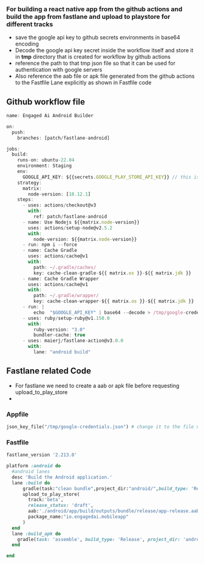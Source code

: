 ### For building a react native app from the github actions and build the app from fastlane and upload to playstore for different tracks

- save the google api key to github secrets environments in base64 encoding
- Decode the google api key secret inside the workflow itself and store it in **tmp** directory that is created for workflow by github actions
- reference the path to that tmp json file so that it can be used for  authentication with google servers
- Also reference the aab file or apk file generated from the github actions to the Fastfile Lane explicitly as shown in Fastfile code

## Github workflow file
```javascript
name: Engaged Ai Android Builder

on:
  push:
    branches: [patch/fastlane-android]

jobs:
  build:
    runs-on: ubuntu-22.04
    environment: Staging
    env:
      GOOGLE_API_KEY: ${{secrets.GOOGLE_PLAY_STORE_API_KEY}} // this is the base64 encoded api key stored in github secrets
    strategy:
      matrix:
        node-version: [18.12.1]
    steps:
      - uses: actions/checkout@v3
        with:
          ref: patch/fastlane-android
      - name: Use Nodejs ${{matrix.node-version}}
        uses: actions/setup-node@v2.5.2
        with:
          node-version: ${{matrix.node-version}}
      - run: npm i --force
      - name: Cache Gradle
        uses: actions/cache@v1
        with:   
          path: ~/.gradle/caches/
          key: cache-clean-gradle-${{ matrix.os }}-${{ matrix.jdk }}
      - name: Cache Gradle Wrapper
        uses: actions/cache@v1
        with:
          path: ~/.gradle/wrapper/
          key: cache-clean-wrapper-${{ matrix.os }}-${{ matrix.jdk }}
      - run: |
          echo  "$GOOGLE_API_KEY" | base64 --decode > /tmp/google-credentials.json
      - uses: ruby/setup-ruby@v1.150.0
        with:
          ruby-version: "3.0"
          bundler-cache: true
      - uses: maierj/fastlane-action@v3.0.0
        with:
          lane: "android build"

```

## Fastlane related Code

- For fastlane we need to create a aab or apk file before requesting upload_to_play_store
- 
### Appfile
```ruby
json_key_file("/tmp/google-credentials.json") # change it to the file name you created at time of decoding the base64 github secret
```

### Fastfile
```ruby
fastlane_version '2.213.0'

platform :android do
  #android lanes
  desc 'Build the Android application.'
  lane :build do
      gradle(task:"clean bundle",project_dir:"android/",build_type: 'Release',)
      upload_to_play_store(
        track:'beta',
        release_status: 'draft',
        aab:'./android/app/build/outputs/bundle/release/app-release.aab',  #this can be changed to apk if needed, look at the directory where your app is built by gradle
        package_name:"io.engagedai.mobileapp"
      )
  end
  lane :build_apk do
    gradle(task: 'assemble', build_type: 'Release', project_dir: 'android/')
  end

end
```


